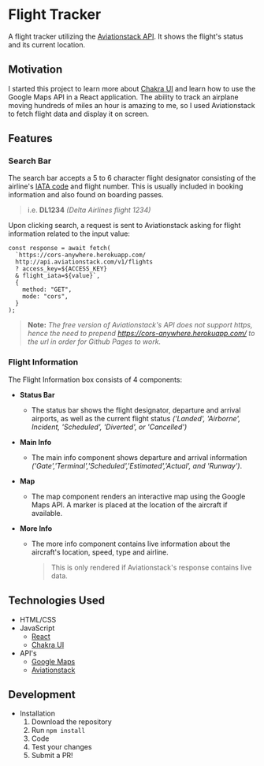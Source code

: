 # Flight Tracker

A flight tracker utilizing the [Aviationstack API](https://aviationstack.com/). It shows the flight's status and its current location.

## Motivation

I started this project to learn more about [Chakra UI](https://chakra-ui.com/) and learn how to use the Google Maps API in a React application. The ability to track an airplane moving hundreds of miles an hour is amazing to me, so I used Aviationstack to fetch flight data and display it on screen.

## Features

### Search Bar

The search bar accepts a 5 to 6 character flight designator consisting of the airline's [IATA code](https://en.wikipedia.org/wiki/Airline_codes#IATA_airline_designator) and flight number. This is usually included in booking information and also found on boarding passes.

> i.e. **DL1234** _(Delta Airlines flight 1234)_

Upon clicking search, a request is sent to Aviationstack asking for flight information related to the input value:

```
const response = await fetch(
  `https://cors-anywhere.herokuapp.com/
  http://api.aviationstack.com/v1/flights
  ? access_key=${ACCESS_KEY}
  & flight_iata=${value}`,
  {
    method: "GET",
    mode: "cors",
  }
);
```

> **Note:** _The free version of Aviationstack's API does not support https, hence the need to prepend https://cors-anywhere.herokuapp.com/ to the url in order for Github Pages to work._

### Flight Information

The Flight Information box consists of 4 components:

- **Status Bar**

  - The status bar shows the flight designator, departure and arrival airports, as well as the current flight status _('Landed', 'Airborne', Incident, 'Scheduled', 'Diverted', or 'Cancelled')_

- **Main Info**

  - The main info component shows departure and arrival information _('Gate','Terminal','Scheduled','Estimated','Actual', and 'Runway')_.

- **Map**

  - The map component renders an interactive map using the Google Maps API. A marker is placed at the location of the aircraft if available.

- **More Info**
  - The more info component contains live information about the aircraft's location, speed, type and airline.
    > This is only rendered if Aviationstack's response contains live data.

## Technologies Used

- HTML/CSS
- JavaScript
  - [React](https://github.com/facebook/react)
  - [Chakra UI](https://github.com/chakra-ui/chakra-ui)
- API's
  - [Google Maps](https://developers.google.com/maps/documentation/javascript/overview)
  - [Aviationstack](https://aviationstack.com/documentation)

## Development

- Installation
  1. Download the repository
  2. Run `npm install`
  3. Code
  4. Test your changes
  5. Submit a PR!

